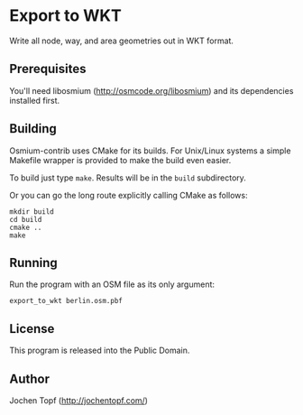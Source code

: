 
# Export to WKT

Write all node, way, and area geometries out in WKT format.


## Prerequisites

You'll need libosmium (http://osmcode.org/libosmium) and its dependencies
installed first.


## Building

Osmium-contrib uses CMake for its builds. For Unix/Linux systems a simple
Makefile wrapper is provided to make the build even easier.

To build just type `make`. Results will be in the `build` subdirectory.

Or you can go the long route explicitly calling CMake as follows:

```
mkdir build
cd build
cmake ..
make
```


## Running

Run the program with an OSM file as its only argument:

`export_to_wkt berlin.osm.pbf`


## License

This program is released into the Public Domain.


## Author

Jochen Topf (http://jochentopf.com/)

